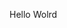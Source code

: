 Hello Wolrd

















































































































































































































































































































































































































































































































































































































































































































































































































































































































































































































































































































































































































































































































































































































































































































































































































































































































































































































































































































































































































































































































































































































































































































































































































































































































































































































































































































































































































































































































































































































































































































































































































































































































































































































































































































































































































































































































































































































































































































































































































































































































































































































































































































































































































































































































































































































































































































































































































































































































































































































































































































































































































































































































































































































































































































































































































































































































